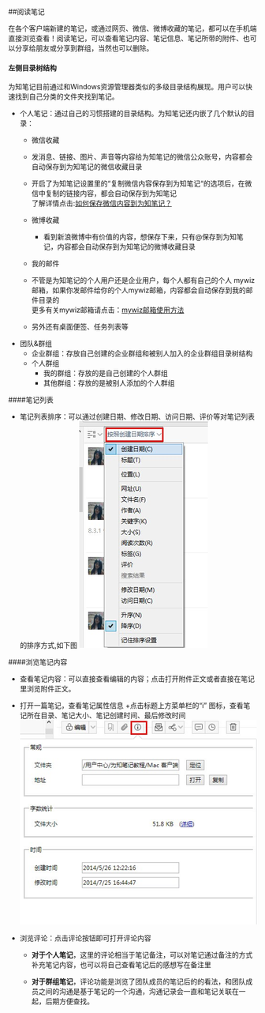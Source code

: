 ##阅读笔记

在各个客户端新建的笔记，或通过网页、微信、微博收藏的笔记，都可以在手机端直接浏览查看！阅读笔记，可以查看笔记内容、笔记信息、笔记所带的附件、也可以分享给朋友或分享到群组，当然也可以删除。

#### 左侧目录树结构
为知笔记目前通过和Windows资源管理器类似的多级目录结构展现。用户可以快速找到自己分类的文件夹找到笔记。
+ 个人笔记：通过自己的习惯搭建的目录结构。为知笔记还内嵌了几个默认的目录：
   + 微信收藏

    + 发消息、链接、图片、声音等内容给为知笔记的微信公众账号，内容都会自动保存到为知笔记的微信收藏目录

    + 开启了为知笔记设置里的“复制微信内容保存到为知笔记“的选项后，在微信中复制的链接内容，都会自动保存到为知笔记</br>了解详情点击:[如何保存微信内容到为知笔记？](http://blog.wiz.cn/wiz-wechat.html)

   +  微博收藏

        + 看到新浪微博中有价值的内容，想保存下来，只有@保存到为知笔记，内容都会自动保存到为知笔记的微博收藏目录</br>

  + 我的邮件

   + 不管是为知笔记的个人用户还是企业用户，每个人都有自己的个人 mywiz 邮箱，如果你发邮件给你的个人mywiz邮箱，内容都会自动保存到我的邮件目录的 </br>
更多有关mywiz邮箱请点击：[mywiz邮箱使用方法](http://blog.wiz.cn/wiz-mywiz.html)
  + 另外还有桌面便签、任务列表等
+ 团队&群组
    + 企业群组：存放自己创建的企业群组和被别人加入的企业群组目录树结构
    + 个人群组
       + 我的群组：存放的是自己创建的个人群组
       + 其他群组：存放的是被别人添加的个人群组

####笔记列表
 + 笔记列表排序：可以通过创建日期、修改日期、访问日期、评价等对笔记列表的排序方式,如下图
 ![W27](img\W27.jpg)


####浏览笔记内容
+ 查看笔记内容：可以直接查看编辑的内容；点击打开附件正文或者直接在笔记里浏览附件正文。
+ 打开一篇笔记，查看笔记属性信息
  +点击标题上方菜单栏的“i” 图标，查看笔记所在目录、笔记大小、笔记创建时间、最后修改时间![W26](img\W26.jpg)

+ 浏览评论：点击评论按钮即可打开评论内容

  + **对于个人笔记**，这里的评论相当于笔记备注，可以对笔记通过备注的方式补充笔记内容，也可以将自己查看笔记后的感想写在备注里

  + **对于群组笔记**，评论功能是浏览了团队成员的笔记后的的看法，和团队成员之间的沟通是基于笔记的一个沟通，沟通记录会一直和笔记关联在一起，后期方便查找。
